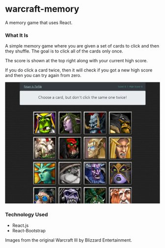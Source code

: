 # warcraft-memory
A memory game that uses React.

### What It Is

A simple memory game where you are given a set of cards to click and then they shuffle. The goal is to click all of the cards only once. 

The score is shown at the top right along with your current high score.

If you do click a card twice, then it will check if you got a new high score and then you can try again from zero.

<img src="https://raw.githubusercontent.com/MagusConjurer/warcraft-memory/master/images/memory.png" alt="Example of memory game" width="600px">

### Technology Used
- React.js
- React-Bootstrap

Images from the original Warcraft III by Blizzard Entertainment.
